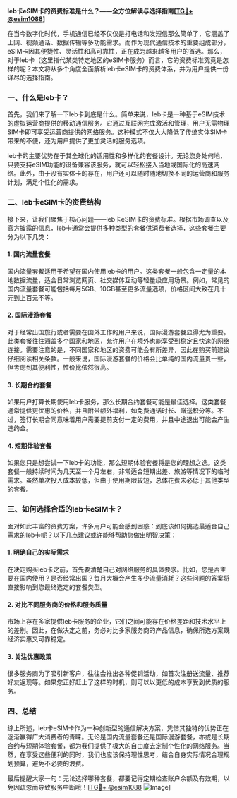 **leb卡eSIM卡的资费标准是什么？——全方位解读与选择指南[[TG💪+ @esim1088](https://t.me/s/esim1088)]**

在当今数字化时代，手机通信已经不仅仅是打电话和发短信那么简单了，它涵盖了上网、视频通话、数据传输等多功能需求。而作为现代通信技术的重要组成部分，eSIM卡因其便捷性、灵活性和高可靠性，正在成为越来越多用户的首选。那么，对于leb卡（这里指代某类特定地区的eSIM卡服务）而言，它的资费标准究竟是怎样的呢？本文将从多个角度全面解析leb卡eSIM卡的资费体系，并为用户提供一份详尽的选择指南。

### 一、什么是leb卡？

首先，我们来了解一下leb卡到底是什么。简单来说，leb卡是一种基于eSIM技术的虚拟运营商提供的移动通信服务。它通过互联网完成激活和管理，用户无需物理SIM卡即可享受运营商提供的网络服务。这种模式不仅大大降低了传统实体SIM卡带来的不便，还为用户提供了更加灵活的服务选项。

leb卡的主要优势在于其全球化的适用性和多样化的套餐设计。无论您身处何地，只要支持eSIM功能的设备兼容该服务，就可以轻松接入当地或国际化的高速网络。此外，由于没有实体卡的存在，用户还可以随时随地切换不同的运营商和服务计划，满足个性化的需求。

### 二、leb卡eSIM卡的资费结构

接下来，让我们聚焦于核心问题——leb卡eSIM卡的资费标准。根据市场调查以及官方披露的信息，leb卡通常会提供多种类型的套餐供消费者选择，这些套餐主要分为以下几类：

#### 1. 国内流量套餐
国内流量套餐适用于希望在国内使用leb卡的用户。这类套餐一般包含一定量的本地数据流量，适合日常浏览网页、社交媒体互动等轻量级应用场景。例如，常见的国内流量套餐可能包括每月5GB、10GB甚至更多流量选项，价格区间大致在几十元到上百元不等。

#### 2. 国际漫游套餐
对于经常出国旅行或者需要在国外工作的用户来说，国际漫游套餐显得尤为重要。此类套餐往往涵盖多个国家和地区，允许用户在境外也能享受到稳定且快速的网络连接。需要注意的是，不同国家和地区的资费可能会有所差异，因此在购买前建议仔细阅读相关条款。一般来说，国际漫游套餐的价格会比单纯的国内流量贵一些，但考虑到其便利性，性价比依然很高。

#### 3. 长期合约套餐
如果用户打算长期使用leb卡服务，那么长期合约套餐可能是最佳选择。这类套餐通常提供更优惠的价格，并且附带额外福利，如免费通话时长、赠送积分等。不过，签订长期合同意味着用户需要提前支付一定的费用，并且中途退出可能会产生违约金。

#### 4. 短期体验套餐
如果您只是想尝试一下leb卡的功能，那么短期体验套餐将是您的理想之选。这类套餐一般持续时间为几天至一个月左右，非常适合短期出差、旅游等情况下的临时需求。虽然单次投入成本较低，但由于使用期限较短，总体花费未必低于其他类型的套餐。

### 三、如何选择合适的leb卡eSIM卡？

面对如此丰富的资费方案，许多用户可能会感到困惑：到底该如何挑选最适合自己需求的leb卡呢？以下几点建议或许能够帮助您做出明智决策：

#### 1. 明确自己的实际需求
在决定购买leb卡之前，首先要清楚自己对网络服务的具体要求。比如，您是否主要在国内使用？是否经常出国？每月大概会产生多少流量消耗？这些问题的答案将直接影响到您最终选定的套餐类型。

#### 2. 对比不同服务商的价格和服务质量
市场上存在多家提供leb卡服务的企业，它们之间可能存在价格差距和技术水平上的差别。因此，在做决定之前，务必对比多家服务商的产品信息，确保所选方案既经济实惠又可靠稳定。

#### 3. 关注优惠政策
很多服务商为了吸引新客户，往往会推出各种促销活动，如首次注册送流量、推荐好友返现等。如果您正好赶上了这样的时机，则可以以更低的成本享受到优质的服务。

### 四、总结

综上所述，leb卡eSIM卡作为一种创新型的通信解决方案，凭借其独特的优势正在逐渐赢得广大消费者的青睐。无论是国内流量套餐还是国际漫游套餐，亦或是长期合约与短期体验套餐，都为我们提供了极大的自由度去定制个性化的网络服务。当然，在享受这些便利的同时，我们也应该保持理性思考，结合自身实际情况合理规划预算，避免不必要的浪费。

最后提醒大家一句：无论选择哪种套餐，都要记得定期检查账户余额及有效期，以免因疏忽而导致服务中断哦！[[TG💪+ @esim1088](https://t.me/s/esim1088) ![Image](https://i.postimg.cc/4NQfJmqS/Snipaste-2025-05-13-00-14-12.png)]
